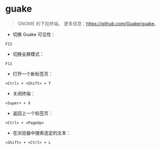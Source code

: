 # guake

> GNOME 的下拉终端。
> 更多信息：<https://github.com/Guake/guake>。

- 切换 Guake 可见性：

`F12`

- 切换全屏模式：

`F11`

- 打开一个新标签页：

`<Ctrl> + <Shift> + T`

- 关闭终端：

`<Super> + X`

- 返回上一个标签页：

`<Ctrl> + <PageUp>`

- 在浏览器中搜索选定的文本：

`<Shift> + <Ctrl> + L`